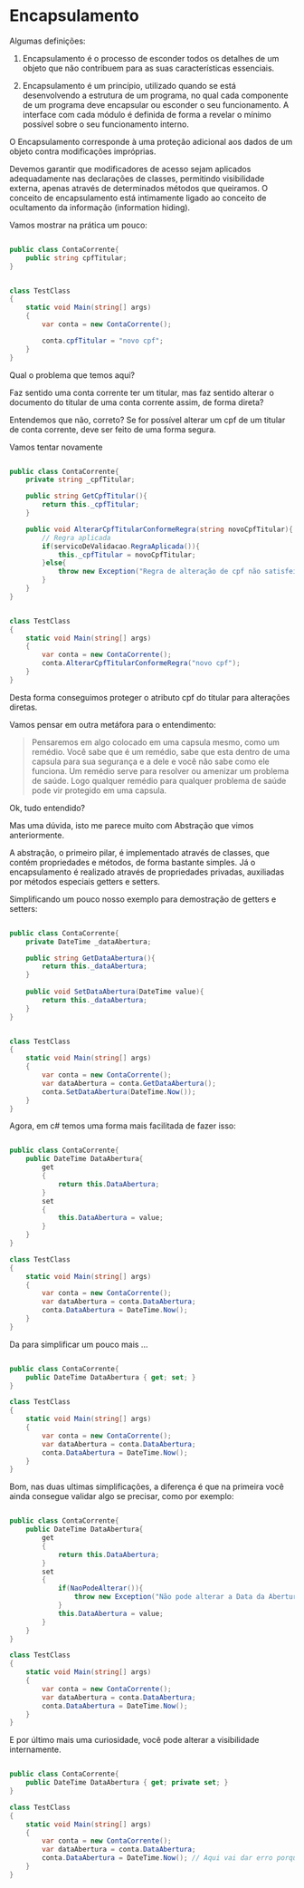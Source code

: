 # Encapsulamento


Algumas definições:
1. Encapsulamento é o processo de esconder todos os detalhes de um objeto que não contribuem para as suas características essenciais.

2. Encapsulamento é um princípio, utilizado quando se está desenvolvendo a estrutura de um programa, no qual cada componente de um programa deve encapsular ou esconder o seu funcionamento. A interface com cada módulo é definida de forma a revelar o mínimo possível sobre o seu funcionamento interno.

O Encapsulamento corresponde à uma proteção adicional aos dados de um objeto contra modificações impróprias. 

Devemos garantir que modificadores de acesso sejam aplicados adequadamente nas declarações de classes, permitindo visibilidade externa, apenas através de determinados métodos que queiramos. O conceito de encapsulamento está intimamente ligado ao conceito de ocultamento da informação (information hiding).

Vamos mostrar na prática um pouco:

```csharp

public class ContaCorrente{
    public string cpfTitular;
}


class TestClass
{
    static void Main(string[] args)
    {
        var conta = new ContaCorrente();

        conta.cpfTitular = "novo cpf";
    }
}
```

Qual o problema que temos aqui?

Faz sentido uma conta corrente ter um titular, mas faz sentido alterar o documento do titular de uma conta corrente assim, de forma direta?

Entendemos que não, correto? Se for possível alterar um cpf de um titular de conta corrente, deve ser feito de uma forma segura.

Vamos tentar novamente

```csharp

public class ContaCorrente{
    private string _cpfTitular;

    public string GetCpfTitular(){
        return this._cpfTitular;
    }

    public void AlterarCpfTitularConformeRegra(string novoCpfTitular){
        // Regra aplicada
        if(servicoDeValidacao.RegraAplicada()){
            this._cpfTitular = novoCpfTitular;
        }else{
            throw new Exception("Regra de alteração de cpf não satisfeita.");
        }
    }
}


class TestClass
{
    static void Main(string[] args)
    {
        var conta = new ContaCorrente();
        conta.AlterarCpfTitularConformeRegra("novo cpf");
    }
}
```

Desta forma conseguimos proteger o atributo cpf do titular para alterações diretas.

Vamos pensar em outra metáfora para o entendimento:
> Pensaremos em algo colocado em uma capsula mesmo, como um remédio. Você sabe que é um remédio, sabe que esta dentro de uma capsula para sua segurança e a dele e você não sabe como ele funciona. Um remédio serve para resolver ou amenizar um problema de saúde. Logo qualquer remédio para qualquer problema de saúde pode vir protegido em uma capsula.

Ok, tudo entendido?

Mas uma dúvida, isto me parece muito com Abstração que vimos anteriormente.

A abstração, o primeiro pilar, é implementado através de classes, que contém propriedades e métodos, de forma bastante simples. Já o encapsulamento é realizado através de propriedades privadas, auxiliadas por métodos especiais getters e setters.

Simplificando um pouco nosso exemplo para demostração de getters e setters:

```csharp

public class ContaCorrente{
    private DateTime _dataAbertura;

    public string GetDataAbertura(){
        return this._dataAbertura;
    }
    
    public void SetDataAbertura(DateTime value){
        return this._dataAbertura;
    }
}


class TestClass
{
    static void Main(string[] args)
    {
        var conta = new ContaCorrente();
        var dataAbertura = conta.GetDataAbertura();
        conta.SetDataAbertura(DateTime.Now());
    }
}
```

Agora, em c# temos uma forma mais facilitada de fazer isso:

```csharp

public class ContaCorrente{
    public DateTime DataAbertura{
        get
        {
            return this.DataAbertura;
        }
        set
        {
            this.DataAbertura = value;
        }
    }
}

class TestClass
{
    static void Main(string[] args)
    {
        var conta = new ContaCorrente();
        var dataAbertura = conta.DataAbertura;
        conta.DataAbertura = DateTime.Now();
    }
}
```

Da para simplificar um pouco mais ...

```csharp

public class ContaCorrente{
    public DateTime DataAbertura { get; set; }
}

class TestClass
{
    static void Main(string[] args)
    {
        var conta = new ContaCorrente();
        var dataAbertura = conta.DataAbertura;
        conta.DataAbertura = DateTime.Now();
    }
}
```

Bom, nas duas ultimas simplificações, a diferença é que na primeira você ainda consegue validar algo se precisar, como por exemplo:

```csharp

public class ContaCorrente{
    public DateTime DataAbertura{
        get
        {
            return this.DataAbertura;
        }
        set
        {
            if(NaoPodeAlterar()){
                throw new Exception("Não pode alterar a Data da Abertura.")
            }
            this.DataAbertura = value;
        }
    }
}

class TestClass
{
    static void Main(string[] args)
    {
        var conta = new ContaCorrente();
        var dataAbertura = conta.DataAbertura;
        conta.DataAbertura = DateTime.Now();
    }
}
```

E por último mais uma curiosidade, você pode alterar a visibilidade internamente.

```csharp

public class ContaCorrente{
    public DateTime DataAbertura { get; private set; }
}

class TestClass
{
    static void Main(string[] args)
    {
        var conta = new ContaCorrente();
        var dataAbertura = conta.DataAbertura;
        conta.DataAbertura = DateTime.Now(); // Aqui vai dar erro porque não tem acesso.
    }
}
```

